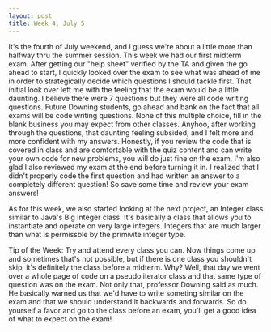 ```yaml
---
layout: post
title: Week 4, July 5
---
```


It's the fourth of July weekend, and I guess we're about a little more than halfway thru the summer session. This week we had our first midterm exam. After getting our "help sheet" verified by the TA and given the go ahead to start, I quickly looked over the exam to see what was ahead of me in order to strategically decide which questions I should tackle first. That initial look over left me with the feeling that the exam would be a little daunting. I believe there were 7 questions but they were all code writing questions. Future Downing students, go ahead and bank on the fact that all exams will be code writing questions. None of this multiple choice, fill in the blank business you may expect from other classes. Anyhoo, after working through the questions, that daunting feeling subsided, and I felt more and more confident with my answers. Honestly, if you review the code that is covered in class and are comfortable with the quiz content and can write your own code for new problems, you will do just fine on the exam. I'm also glad I also reviewed my exam at the end before turning it in. I realized that I didn't properly code the first question and had written an answer to a completely different question! So save some time and review your exam answers!

As for this week, we also started looking at the next project, an Integer class similar to Java's Big Integer class. It's basically a class that allows you to instantiate and operate on very large integers. Integers that are much larger than what is permissble by the primivite integer type.


Tip of the Week: Try and attend every class you can. Now things come up and sometimes that's not possible, but if there is one class you shouldn't skip, it's definitely the class before a midterm. Why? Well, that day we went over a whole page of code on a pseudo iterator class and that same type of question was on the exam. Not only that, professor Downing said as much. He basically warned us that we'd have to write someting similar on the exam and that we should understand it backwards and forwards. So do yourself a favor and go to the class before an exam, you'll get a good idea of what to expect on the exam!
